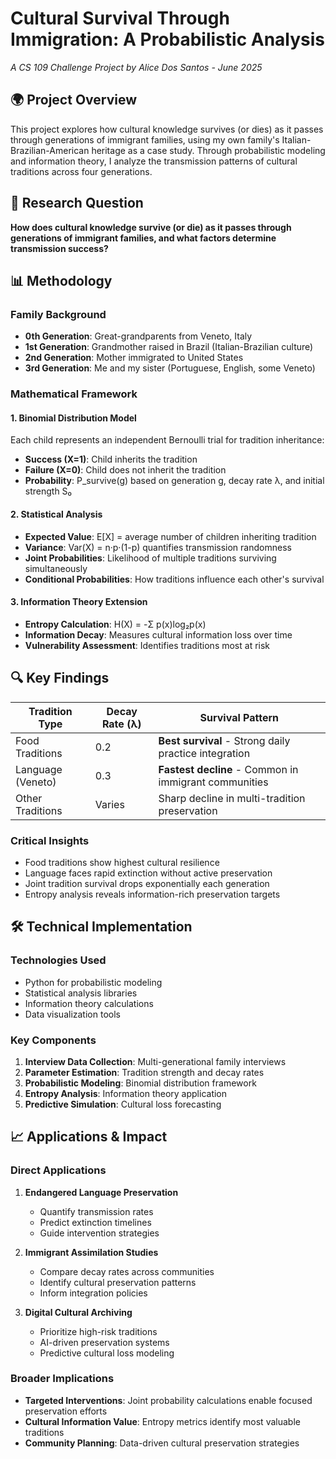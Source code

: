 # Cultural Survival Through Immigration: A Probabilistic Analysis

*A CS 109 Challenge Project by Alice Dos Santos - June 2025*

## 🌍 Project Overview

This project explores how cultural knowledge survives (or dies) as it passes through generations of immigrant families, using my own family's Italian-Brazilian-American heritage as a case study. Through probabilistic modeling and information theory, I analyze the transmission patterns of cultural traditions across four generations.

## 🔬 Research Question

**How does cultural knowledge survive (or die) as it passes through generations of immigrant families, and what factors determine transmission success?**

## 📊 Methodology

### Family Background
- **0th Generation**: Great-grandparents from Veneto, Italy
- **1st Generation**: Grandmother raised in Brazil (Italian-Brazilian culture)  
- **2nd Generation**: Mother immigrated to United States
- **3rd Generation**: Me and my sister (Portuguese, English, some Veneto)

### Mathematical Framework

#### 1. Binomial Distribution Model
Each child represents an independent Bernoulli trial for tradition inheritance:
- **Success (X=1)**: Child inherits the tradition
- **Failure (X=0)**: Child does not inherit the tradition
- **Probability**: P_survive(g) based on generation g, decay rate λ, and initial strength S₀

#### 2. Statistical Analysis
- **Expected Value**: E[X] = average number of children inheriting tradition
- **Variance**: Var(X) = n·p·(1-p) quantifies transmission randomness
- **Joint Probabilities**: Likelihood of multiple traditions surviving simultaneously
- **Conditional Probabilities**: How traditions influence each other's survival

#### 3. Information Theory Extension
- **Entropy Calculation**: H(X) = -Σ p(x)log₂p(x)
- **Information Decay**: Measures cultural information loss over time
- **Vulnerability Assessment**: Identifies traditions most at risk

## 🔍 Key Findings

| Tradition Type | Decay Rate (λ) | Survival Pattern |
|----------------|----------------|------------------|
| Food Traditions | 0.2 | **Best survival** - Strong daily practice integration |
| Language (Veneto) | 0.3 | **Fastest decline** - Common in immigrant communities |
| Other Traditions | Varies | Sharp decline in multi-tradition preservation |

### Critical Insights
- Food traditions show highest cultural resilience
- Language faces rapid extinction without active preservation
- Joint tradition survival drops exponentially each generation
- Entropy analysis reveals information-rich preservation targets

## 🛠️ Technical Implementation

### Technologies Used
- Python for probabilistic modeling
- Statistical analysis libraries
- Information theory calculations
- Data visualization tools

### Key Components
1. **Interview Data Collection**: Multi-generational family interviews
2. **Parameter Estimation**: Tradition strength and decay rates
3. **Probabilistic Modeling**: Binomial distribution framework
4. **Entropy Analysis**: Information theory application
5. **Predictive Simulation**: Cultural loss forecasting

## 📈 Applications & Impact

### Direct Applications
1. **Endangered Language Preservation**
   - Quantify transmission rates
   - Predict extinction timelines
   - Guide intervention strategies

2. **Immigrant Assimilation Studies**
   - Compare decay rates across communities
   - Identify cultural preservation patterns
   - Inform integration policies

3. **Digital Cultural Archiving**
   - Prioritize high-risk traditions
   - AI-driven preservation systems
   - Predictive cultural loss modeling

### Broader Implications
- **Targeted Interventions**: Joint probability calculations enable focused preservation efforts
- **Cultural Information Value**: Entropy metrics identify most valuable traditions
- **Community Planning**: Data-driven cultural preservation strategies

